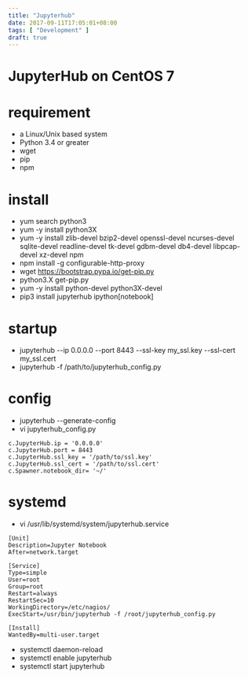 ```yaml
---
title: "Jupyterhub"
date: 2017-09-11T17:05:01+08:00
tags: [ "Development" ]
draft: true
---
```

# JupyterHub on CentOS 7

# requirement
- a Linux/Unix based system
- Python 3.4 or greater
- wget
- pip
- npm


# install
- yum search python3
- yum -y install python3X
- yum -y install zlib-devel bzip2-devel openssl-devel ncurses-devel sqlite-devel readline-devel tk-devel gdbm-devel db4-devel libpcap-devel xz-devel npm
- npm install -g configurable-http-proxy
- wget https://bootstrap.pypa.io/get-pip.py
- python3.X get-pip.py
- yum -y install python-devel python3X-devel
- pip3 install jupyterhub ipython[notebook]

# startup
- jupyterhub --ip 0.0.0.0 --port 8443 --ssl-key my_ssl.key --ssl-cert my_ssl.cert
- jupyterhub -f /path/to/jupyterhub_config.py

# config
- jupyterhub --generate-config
- vi jupyterhub_config.py
```
c.JupyterHub.ip = '0.0.0.0'
c.JupyterHub.port = 8443
c.JupyterHub.ssl_key = '/path/to/ssl.key'
c.JupyterHub.ssl_cert = '/path/to/ssl.cert'
c.Spawner.notebook_dir= '~/'
```

# systemd
- vi /usr/lib/systemd/system/jupyterhub.service

```
[Unit]
Description=Jupyter Notebook
After=network.target

[Service]
Type=simple
User=root
Group=root
Restart=always
RestartSec=10
WorkingDirectory=/etc/nagios/
ExecStart=/usr/bin/jupyterhub -f /root/jupyterhub_config.py

[Install]
WantedBy=multi-user.target
```

- systemctl daemon-reload
- systemctl enable jupyterhub
- systemctl start jupyterhub
